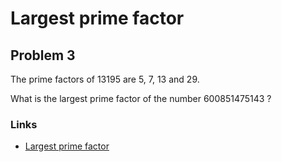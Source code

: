 # Largest prime factor

## Problem 3 

The prime factors of 13195 are 5, 7, 13 and 29.

What is the largest prime factor of the number 600851475143 ?

### Links
 - [Largest prime factor](https://projecteuler.net/problem=3)